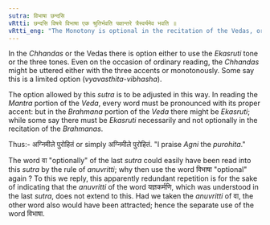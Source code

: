 ```yaml
---
sutra: विभाषा छन्दसि
vRtti: छन्दसि विषये विभाषा एक श्रुतिर्भवति पक्षान्तरे त्रैस्वर्यमेव भवति ॥
vRtti_eng: "The Monotony is optional in the recitation of the Vedas, or they may be recited with accents."
---
```

In the _Chhandas_ or the Vedas there is option either to use the _Ekasruti_ tone or the three tones. Even on the occasion of ordinary reading, the _Chhandas_ might be uttered either with the three accents or monotonously. Some say this is a limited option (_vyavasthita_-_vibhasha_).

The option allowed by this _sutra_ is to be adjusted in this way. In reading the _Mantra_ portion of the _Veda_, every word must be pronounced with its proper accent: but in the _Brahmana_ portion of the _Veda_ there might be _Ekasruti_; while some say there must be _Ekasruti_ necessarily and not optionally in the recitation of the _Brahmanas_.

Thus:- अग्निमीले पुरोहितं or simply अग्निमीले पुरोहितं. "I praise _Agni_ the _purohita_."

The word वा "optionally" of the last _sutra_ could easily have been read into this _sutra_ by the rule of _anuvritti_; why then use the word विभाषा "optional" again ? To this we reply, this apparently redundant repetition is for the sake of indicating that the _anuvritti_ of the word यज्ञकर्मणि, which was understood in the last _sutra_, does not extend to this. Had we taken the _anuvritti_ of वा, the other word also would have been attracted; hence the separate use of the word विभाषा.
